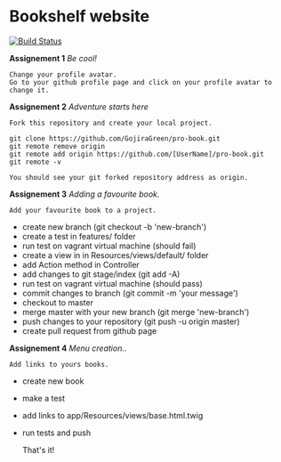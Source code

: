 Bookshelf website
========

[![Build Status](https://travis-ci.org/by-examples/zad-piosenki.svg?branch=master)](https://travis-ci.org/by-examples/zad-piosenki)

**Assignement 1** *Be cool!*

    Change your profile avatar.
    Go to your github profile page and click on your profile avatar to change it.


**Assignement 2** *Adventure starts here*

    Fork this repository and create your local project.
~~~
git clone https://github.com/GojiraGreen/pro-book.git
git remote remove origin
git remote add origin https://github.com/[UserName]/pro-book.git
git remote -v
~~~
    You should see your git forked repository address as origin.


**Assignement 3** *Adding a favourite book.*

    Add your favourite book to a project.

* create new branch (git checkout -b 'new-branch')
* create a test in features/ folder
* run test on vagrant virtual machine (should fail)
* create a view in in Resources/views/default/ folder 
* add Action method in Controller
* add changes to git stage/index (git add -A)
* run test on vagrant virtual machine (should pass)
* commit changes to branch (git commit -m 'your message')
* checkout to master
* merge master with your new branch (git merge 'new-branch')
* push changes to your repository (git push -u origin master)
* create pull request from github page

**Assignement 4** *Menu creation..*

    Add links to yours books.

* create new book
* make a test
* add links to app/Resources/views/base.html.twig
* run tests and push

    That's it!